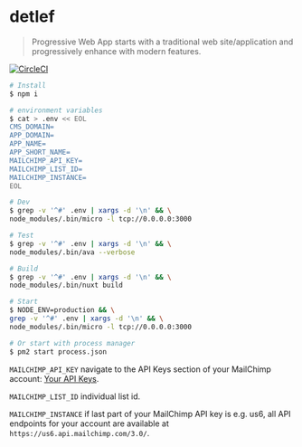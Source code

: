# detlef

> Progressive Web App starts with a traditional web site/application and progressively enhance with modern features.

[![CircleCI](https://circleci.com/gh/daliborgogic/detlef-app.svg?style=svg)](https://circleci.com/gh/daliborgogic/detlef-app)

```bash
# Install
$ npm i

# environment variables
$ cat > .env << EOL
CMS_DOMAIN=
APP_DOMAIN=
APP_NAME=
APP_SHORT_NAME=
MAILCHIMP_API_KEY=
MAILCHIMP_LIST_ID=
MAILCHIMP_INSTANCE=
EOL

# Dev
$ grep -v '^#' .env | xargs -d '\n' && \
node_modules/.bin/micro -l tcp://0.0.0.0:3000

# Test
$ grep -v '^#' .env | xargs -d '\n' && \
node_modules/.bin/ava --verbose

# Build
$ grep -v '^#' .env | xargs -d '\n' && \
node_modules/.bin/nuxt build

# Start
$ NODE_ENV=production && \
grep -v '^#' .env | xargs -d '\n' && \
node_modules/.bin/micro -l tcp://0.0.0.0:3000

# Or start with process manager
$ pm2 start process.json
```

```MAILCHIMP_API_KEY``` navigate to the API Keys section of your MailChimp account: [Your API Keys](https://us1.admin.mailchimp.com/account/api/).

```MAILCHIMP_LIST_ID``` individual list id.

```MAILCHIMP_INSTANCE``` if last part of your MailChimp API key is e.g. us6, all API endpoints for your account are available at ```https://us6.api.mailchimp.com/3.0/```.

